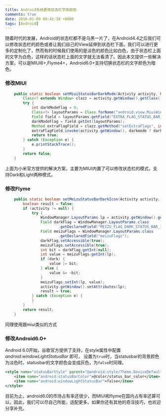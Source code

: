 ```yaml
---
title: Android系统更改状态栏字体颜色
comments: true
date: 2016-01-09 00:41:39 +0800
tags: [Android]
---
```



随着时代的发展，Android的状态栏都不是乌黑一片了，在Android4.4之后我们可以修改状态栏的颜色或者让我们自己的View延伸到状态栏下面。我们可以进行更多的定制化了，然而有的时候我们使用的是淡色的颜色比如白色，由于状态栏上面的文字为白色，这样的话状态栏上面的文字就无法看清了。因此本文提供一些解决方案，可以是MIUI6+,Flyme4+，Android6.0+支持切换状态栏的文字颜色为暗色。

<!--more-->

### 修改MIUI

```java
    public static boolean setMiuiStatusBarDarkMode(Activity activity, boolean darkmode) {
        Class<? extends Window> clazz = activity.getWindow().getClass();
        try {
            int darkModeFlag = 0;
            Class<?> layoutParams = Class.forName("android.view.MiuiWindowManager$LayoutParams");
            Field field = layoutParams.getField("EXTRA_FLAG_STATUS_BAR_DARK_MODE");
            darkModeFlag = field.getInt(layoutParams);
            Method extraFlagField = clazz.getMethod("setExtraFlags", int.class, int.class);
            extraFlagField.invoke(activity.getWindow(), darkmode ? darkModeFlag : 0, darkModeFlag);
            return true;
        } catch (Exception e) {
            e.printStackTrace();
        }
        return false;
    }
```

上面为小米官方提供的解决方案，主要为MIUI内置了可以修改状态栏的模式，支持Dark和Light两种模式。

### 修改Flyme

```java
    public static boolean setMeizuStatusBarDarkIcon(Activity activity, boolean dark) {
        boolean result = false;
        if (activity != null) {
            try {
                WindowManager.LayoutParams lp = activity.getWindow().getAttributes();
                Field darkFlag = WindowManager.LayoutParams.class
                        .getDeclaredField("MEIZU_FLAG_DARK_STATUS_BAR_ICON");
                Field meizuFlags = WindowManager.LayoutParams.class
                        .getDeclaredField("meizuFlags");
                darkFlag.setAccessible(true);
                meizuFlags.setAccessible(true);
                int bit = darkFlag.getInt(null);
                int value = meizuFlags.getInt(lp);
                if (dark) {
                    value |= bit;
                } else {
                    value &= ~bit;
                }
                meizuFlags.setInt(lp, value);
                activity.getWindow().setAttributes(lp);
                result = true;
            } catch (Exception e) {
            }
        }
        return result;
    }
```

同理使用跟miui类似的方式


### 修改Android6.0+

Android 6.0开始，谷歌官方提供了支持，在style属性中配置*android:windowLightStatusBar*
即可， 设置为`true`时，当statusbar的背景颜色为淡色时，statusbar的文字颜色会变成灰色，为`false`时同理。

```xml
<style name="statusBarStyle" parent="@android:style/Theme.DeviceDefault.Light">
    <item name="android:statusBarColor">@color/status_bar_color</item>
    <item name="android:windowLightStatusBar">false</item>
</style>
```

目前为止，android6.0的市场占有率还很少，而MIUI和flyme在国内占有率还算可以，因此，我们可以尽自己所能，适配更多。如果你还有其他的奇淫技巧，也欢迎分享补充。
